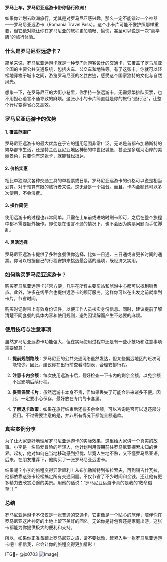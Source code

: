 **罗马上车，罗马尼亚远游卡带你畅行欧洲！**

如果你计划去欧洲旅行，尤其是对罗马尼亚感兴趣，那么一定不能错过一个神器——罗马尼亚远游卡（Romania Travel Pass）。这个小卡片可能不像护照那样重要，但它绝对能让你在罗马尼亚的旅程更加顺畅、愉快，甚至可以说是一次“豪华版”的旅行体验。

### 什么是罗马尼亚远游卡？

简单来说，罗马尼亚远游卡就是一种专门为游客设计的交通卡，它覆盖了罗马尼亚全国的主要公共交通系统，包括火车、公交车和地铁等。有了这张卡，你就可以轻松地穿梭于城市之间，游览罗马尼亚的名胜古迹，感受这个国家独特的文化与自然风光。

想象一下，在罗马尼亚的大街小巷里，你手持一张远游卡，无需频繁排队买票，也不用担心语言不通导致的麻烦。这张小小的卡片简直就是你的旅行“通行证”，让整个行程变得省心又高效。

### 罗马尼亚远游卡的优势

#### 1. **覆盖范围广**
罗马尼亚远游卡的最大优势在于它的适用范围非常广泛。无论是首都布加勒斯特的繁华都市生活，还是特兰西瓦尼亚地区神秘的中世纪城堡，甚至是多瑙河沿岸的美丽景色，只要你有这张卡，就能轻松抵达。

#### 2. **价格实惠**
相比单独购买各种交通工具的单程票或日票，罗马尼亚远游卡的价格可以说是相当划算。对于预算有限的旅行者来说，这无疑是一个福音。而且，卡内金额还可以多次使用，不会浪费。

#### 3. **操作简便**
使用远游卡的过程也非常简单。只需在上车前或进站时刷卡即可，之后在整个旅程中都不需要额外操作。即使是在语言不通的情况下，也不会因为购票问题而手忙脚乱。

#### 4. **灵活选择**
罗马尼亚远游卡提供了多种套餐供你选择，比如一日通、三日通或者更长时间的通票。你可以根据自己的行程安排来挑选最合适的选项，既经济又实用。

### 如何购买罗马尼亚远游卡？

购买罗马尼亚远游卡非常方便，几乎在所有主要车站和旅游中心都可以找到销售点。此外，许多在线平台也提供远游卡的预订服务，这样你可以在出发之前就拿到卡片，节省时间。

购买时记得带上有效身份证件，以便工作人员核实身份信息。同时，建议提前了解清楚不同套餐的具体内容和使用规则，避免因误解而产生不必要的麻烦。

### 使用技巧与注意事项

虽然罗马尼亚远游卡功能强大，但在实际使用过程中还是有一些小技巧和注意事项需要留意：

1. **提前规划路线**：罗马尼亚的公共交通网络虽然发达，但某些偏远地区的班次可能较少。因此，建议你在出行前查看时刻表，合理安排行程。
   
2. **注意卡内余额**：每次使用远游卡后，最好检查一下卡内的剩余金额，以免余额不足影响后续行程。

3. **妥善保管卡片**：虽然远游卡本身不贵，但如果丢失了可能会带来诸多不便。因此，一定要小心保存，最好放在专门的卡套里。

4. **了解退卡政策**：如果在旅行结束后还有多余金额，可以咨询是否可以退还部分费用。不过需要注意的是，并非所有情况下都能全额退款。

### 真实案例分享

为了让大家更好地理解罗马尼亚远游卡的实际效果，这里给大家讲一个真实的故事。小李是一名热爱冒险的年轻人，他计划利用假期前往罗马尼亚探索未知的世界。起初，他对如何在当地移动感到担忧，毕竟人生地不熟，又不懂罗马尼亚语。后来，在朋友推荐下，他购买了一张罗马尼亚远游卡。

结果呢？小李的旅程变得异常顺利！从布加勒斯特到布拉索夫，再到锡吉什瓦拉，他都依靠这张卡轻松搞定所有交通问题。不仅节省了不少时间和金钱，还让他有更多精力去欣赏沿途的美景。用他的话说：“罗马尼亚远游卡真的是我的‘救命稻草’！”

### 总结

罗马尼亚远游卡不仅仅是一张普通的交通卡，它更像是一个贴心的旅伴，陪伴你在罗马尼亚这片神奇的土地上留下美好的回忆。无论你是背包客还是家庭出游，这张卡都能为你提供极大的便利和支持。

所以，如果你正准备踏上罗马尼亚之旅，请不要犹豫，赶紧入手一张罗马尼亚远游卡吧！相信我，它会让你的旅程变得更加精彩！

[TG💪+ @jx0703 ![Image](https://github.com/user-attachments/assets/dbca1d08-cadb-493c-b0ec-ad6f7a83f270)]